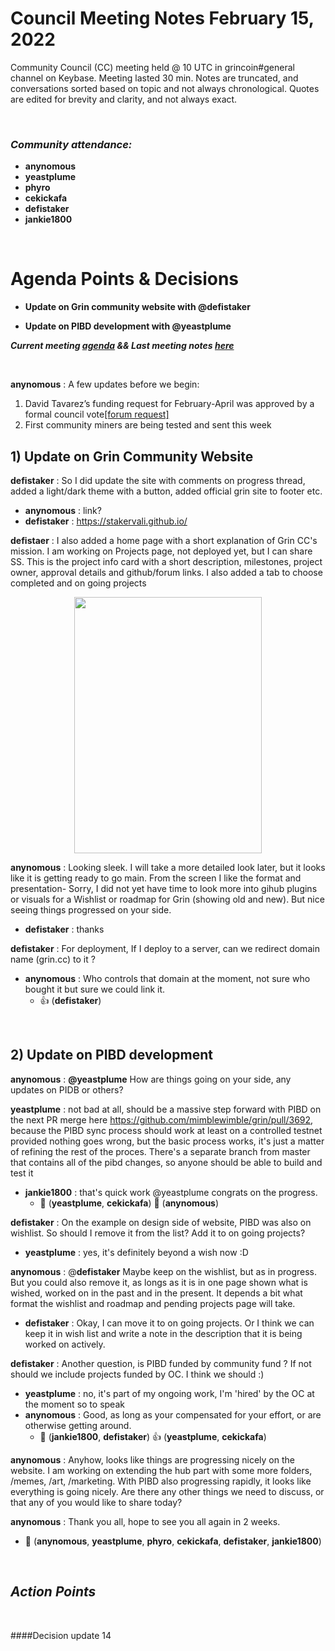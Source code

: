  # Council Meeting Notes February 15, 2022

 Community Council (CC) meeting held @ 10 UTC in grincoin#general channel on Keybase. Meeting lasted 30 min. Notes are truncated, and conversations sorted based on topic and not always chronological. Quotes are edited for brevity and clarity, and not always exact.

<br/>

### _Community attendance:_

* __anynomous__
* __yeastplume__
* __phyro__
* __cekickafa__
 * __defistaker__
* __jankie1800__ 

</br>

# Agenda Points & Decisions

* **Update on Grin community website with @defistaker**

* **Update on PIBD development with @yeastplume**

***Current meeting [agenda](https://github.com/grincc/agenda/issues/39) && Last meeting notes [here](https://github.com/grincc/agenda/blob/main/notes/01-02-2022-council-meeting-notes.md)***  


</br>


__anynomous__ : A few updates before we begin:
 1) David Tavarez’s funding request for February-April was approved by a formal council vote[[forum request]](https://forum.grin.mw/t/request-for-funding-davidtavarez-feb-apr-2022/9518/15)
 2) First community miners are being tested and sent this week
 


## 1) Update on Grin Community Website

__defistaker__ : So I did update the site with comments on progress thread, added a light/dark theme with a button, added official grin site to footer etc.
 * __anynomous__ : link?
 * __defistaker__ : https://stakervali.github.io/
    
__defistaer__ : I also added a home page with a short explanation of Grin CC's mission. I am working on Projects page, not deployed yet, but I can share SS. This is the project info card with a short description, milestones, project owner, approval details and github/forum links. I also added a tab to choose completed and on going projects 
<p align="center">
  <img width="300" height="410" src="https://u.teknik.io/KR1av.png">
</p>
  
__anynomous__ : Looking sleek. I will take a more detailed look later, but it looks like it is getting ready to go main. From the screen I like the format and presentation- Sorry, I did not yet have time to look more into gihub plugins or visuals for a Wishlist or roadmap for Grin (showing old and new). But nice seeing things progressed on your side.
 * __defistaker__ : thanks
    
__defistaker__ : For deployment, If I deploy to a server, can we redirect domain name (grin.cc) to it ?
 * __anynomous__ : Who controls that domain at the moment, not sure who bought it but sure we could link it. 
   * :+1: (__defistaker__)
 
    
</br>

## 2) Update on PIBD development

__anynomous__ : __@yeastplume__ How are things going on your side, any updates on PIDB or others?

__yeastplume__ : not bad at all, should be a massive step forward with PIBD on the next PR merge here https://github.com/mimblewimble/grin/pull/3692, because the PIBD sync process should work at least on a controlled testnet provided nothing goes wrong, but the basic process works, it's just a matter of refining the rest of the proces. There's a separate branch from master that contains all of the pibd changes, so anyone should be able to build and test it
 * __jankie1800__ : that's quick work @yeastplume congrats on the progress.
    * :tada: (__yeastplume__, __cekickafa__) :rocket: (__anynomous__)
    
__defistaker__ : On the example on design side of website, PIBD was also on wishlist. So should I remove it from the list? Add it to on going projects?
 * __yeastplume__ : yes, it's definitely beyond a wish now :D 
    
__anynomous__ : @__defistaker__ Maybe keep on the wishlist, but as in progress. But you could also remove it, as longs as it is in one page shown what is wished, worked on in the past and in the present. It depends a bit what format the wishlist and roadmap and pending projects page will take.
 * __defistaker__ : Okay, I can move it to on going projects. Or I think we can keep it in wish list and write a note in the description that it is being worked on actively.
    
__defistaker__ : Another question, is PIBD funded by community fund ? If not should we include projects funded by OC. I think we should :)
 * __yeastplume__ : no, it's part of my ongoing work, I'm 'hired' by the OC at the moment so to speak
 * __anynomous__ : Good, as long as your compensated for your effort, or are otherwise getting around.
   * 💯 (__jankie1800__, __defistaker__) 👍 (__yeastplume__, __cekickafa__)

__anynomous__ : Anyhow, looks like things are progressing nicely on the website. I am working on extending the hub part with some more folders, /memes,  /art, /marketing. With PIBD also progressing rapidly, it looks like everything is going nicely. Are there any other things we need to discuss, or that any of you would like to share today?

__anynomous__ : Thank you all, hope to see you all again in 2 weeks.
 * :wave: (__anynomous__, __yeastplume__, __phyro__, __cekickafa__, __defistaker__, __jankie1800__)


</br>

## *Action Points*
</br>

####Decision update 14




